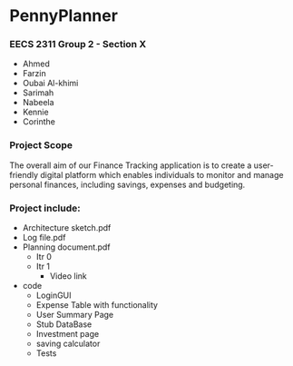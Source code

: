 # PennyPlanner
### EECS 2311 Group 2 - Section X
- Ahmed
- Farzin
- Oubai Al-khimi
- Sarimah
- Nabeela
- Kennie
- Corinthe

### Project Scope 
The overall aim of our Finance Tracking application is to create a user-friendly digital platform which enables individuals to monitor and manage personal finances, including savings, expenses and budgeting.

### Project include:
- Architecture sketch.pdf
- Log file.pdf
- Planning document.pdf
  - Itr 0
  - Itr 1
  	- Video link 	
- code
  - LoginGUI
  - Expense Table with functionality
  - User Summary Page
  - Stub DataBase
  - Investment page
  - saving calculator
  - Tests
   	 	 

